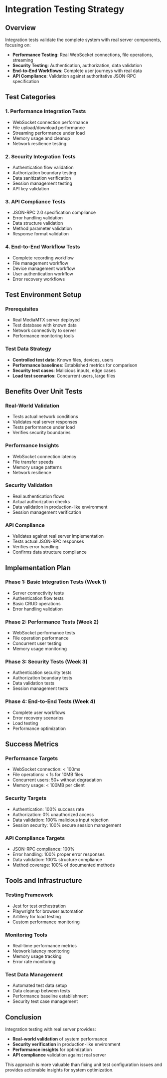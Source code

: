 # Integration Testing Strategy

## Overview
Integration tests validate the complete system with real server components, focusing on:
- **Performance Testing**: Real WebSocket connections, file operations, streaming
- **Security Testing**: Authentication, authorization, data validation
- **End-to-End Workflows**: Complete user journeys with real data
- **API Compliance**: Validation against authoritative JSON-RPC specification

## Test Categories

### 1. **Performance Integration Tests**
- WebSocket connection performance
- File upload/download performance
- Streaming performance under load
- Memory usage and cleanup
- Network resilience testing

### 2. **Security Integration Tests**
- Authentication flow validation
- Authorization boundary testing
- Data sanitization verification
- Session management testing
- API key validation

### 3. **API Compliance Tests**
- JSON-RPC 2.0 specification compliance
- Error handling validation
- Data structure validation
- Method parameter validation
- Response format validation

### 4. **End-to-End Workflow Tests**
- Complete recording workflow
- File management workflow
- Device management workflow
- User authentication workflow
- Error recovery workflows

## Test Environment Setup

### Prerequisites
- Real MediaMTX server deployed
- Test database with known data
- Network connectivity to server
- Performance monitoring tools

### Test Data Strategy
- **Controlled test data**: Known files, devices, users
- **Performance baselines**: Established metrics for comparison
- **Security test cases**: Malicious inputs, edge cases
- **Load test scenarios**: Concurrent users, large files

## Benefits Over Unit Tests

### **Real-World Validation**
- Tests actual network conditions
- Validates real server responses
- Tests performance under load
- Verifies security boundaries

### **Performance Insights**
- WebSocket connection latency
- File transfer speeds
- Memory usage patterns
- Network resilience

### **Security Validation**
- Real authentication flows
- Actual authorization checks
- Data validation in production-like environment
- Session management verification

### **API Compliance**
- Validates against real server implementation
- Tests actual JSON-RPC responses
- Verifies error handling
- Confirms data structure compliance

## Implementation Plan

### Phase 1: Basic Integration Tests (Week 1)
- Server connectivity tests
- Authentication flow tests
- Basic CRUD operations
- Error handling validation

### Phase 2: Performance Tests (Week 2)
- WebSocket performance tests
- File operation performance
- Concurrent user testing
- Memory usage monitoring

### Phase 3: Security Tests (Week 3)
- Authentication security tests
- Authorization boundary tests
- Data validation tests
- Session management tests

### Phase 4: End-to-End Tests (Week 4)
- Complete user workflows
- Error recovery scenarios
- Load testing
- Performance optimization

## Success Metrics

### **Performance Targets**
- WebSocket connection: < 100ms
- File operations: < 1s for 10MB files
- Concurrent users: 50+ without degradation
- Memory usage: < 100MB per client

### **Security Targets**
- Authentication: 100% success rate
- Authorization: 0% unauthorized access
- Data validation: 100% malicious input rejection
- Session security: 100% secure session management

### **API Compliance Targets**
- JSON-RPC compliance: 100%
- Error handling: 100% proper error responses
- Data validation: 100% structure compliance
- Method coverage: 100% of documented methods

## Tools and Infrastructure

### **Testing Framework**
- Jest for test orchestration
- Playwright for browser automation
- Artillery for load testing
- Custom performance monitoring

### **Monitoring Tools**
- Real-time performance metrics
- Network latency monitoring
- Memory usage tracking
- Error rate monitoring

### **Test Data Management**
- Automated test data setup
- Data cleanup between tests
- Performance baseline establishment
- Security test case management

## Conclusion

Integration testing with real server provides:
- **Real-world validation** of system performance
- **Security verification** in production-like environment
- **Performance insights** for optimization
- **API compliance** validation against real server

This approach is more valuable than fixing unit test configuration issues and provides actionable insights for system optimization.
